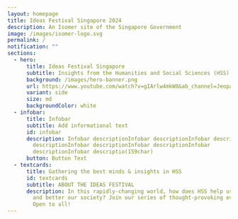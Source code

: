 ```yaml
---
layout: homepage
title: Ideas Festival Singapore 2024
description: An Isomer site of the Singapore Government
image: /images/isomer-logo.svg
permalink: /
notification: ""
sections:
  - hero:
      title: Ideas Festival Singapore
      subtitle: Insights from the Humanities and Social Sciences (HSS)
      background: /images/hero-banner.png
      url: https://www.youtube.com/watch?v=gIArlw4mkW8&ab_channel=Jeopardy%21
      variant: side
      size: md
      backgroundColor: white
  - infobar:
      title: Infobar
      subtitle: Add informational text
      id: infobar
      description: Infobar descriptionInfobar descriptionInfobar descriptionInfobar
        descriptionInfobar descriptionInfobar descriptionInfobar
        descriptionInfobar descriptio(159char)
      button: Button Text
  - textcards:
      title: Gathering the best minds & insights in HSS
      id: textcards
      subtitle: ABOUT THE IDEAS FESTIVAL
      description: In this rapidly-changing world, how does HSS help us to understand
        and better our society? Join our series of thought-provoking events.
        Open to all!
---
```

